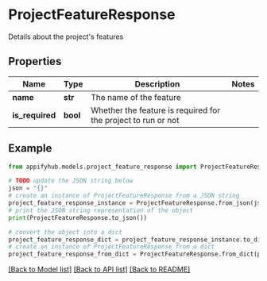 # ProjectFeatureResponse

Details about the project's features

## Properties

Name | Type | Description | Notes
------------ | ------------- | ------------- | -------------
**name** | **str** | The name of the feature | 
**is_required** | **bool** | Whether the feature is required for the project to run or not | 

## Example

```python
from appifyhub.models.project_feature_response import ProjectFeatureResponse

# TODO update the JSON string below
json = "{}"
# create an instance of ProjectFeatureResponse from a JSON string
project_feature_response_instance = ProjectFeatureResponse.from_json(json)
# print the JSON string representation of the object
print(ProjectFeatureResponse.to_json())

# convert the object into a dict
project_feature_response_dict = project_feature_response_instance.to_dict()
# create an instance of ProjectFeatureResponse from a dict
project_feature_response_from_dict = ProjectFeatureResponse.from_dict(project_feature_response_dict)
```
[[Back to Model list]](../README.md#documentation-for-models) [[Back to API list]](../README.md#documentation-for-api-endpoints) [[Back to README]](../README.md)


